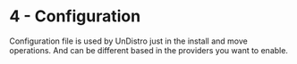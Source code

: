 # 4 - Configuration

Configuration file is used by UnDistro just in the install and move operations. And can be different based in the providers you want to enable.